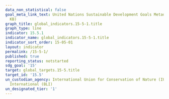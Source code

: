 ```yaml
---
data_non_statistical: false
goal_meta_link_text: United Nations Sustainable Development Goals Metadata (PDF 440
  KB)
graph_title: global_indicators.15-5-1.title
graph_type: line
indicator: 15.5.1
indicator_name: global_indicators.15-5-1.title
indicator_sort_order: 15-05-01
layout: indicator
permalink: /15-5-1/
published: true
reporting_status: notstarted
sdg_goal: '15'
target: global_targets.15-5.title
target_id: '15.5'
un_custodian_agency: International Union for Conservation of Nature (IUCN) BirdLife
  International (BLI)
un_designated_tier: '1'
---
```

